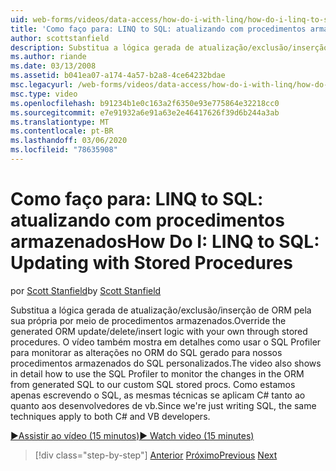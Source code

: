 ```yaml
---
uid: web-forms/videos/data-access/how-do-i-with-linq/how-do-i-linq-to-sql-updating-with-stored-procedures
title: 'Como faço para: LINQ to SQL: atualizando com procedimentos armazenados | Microsoft Docs'
author: scottstanfield
description: Substitua a lógica gerada de atualização/exclusão/inserção de ORM pela sua própria por meio de procedimentos armazenados. O vídeo também mostra em detalhes como usar o SQL Profiler para...
ms.author: riande
ms.date: 03/13/2008
ms.assetid: b041ea07-a174-4a57-b2a8-4ce64232bdae
msc.legacyurl: /web-forms/videos/data-access/how-do-i-with-linq/how-do-i-linq-to-sql-updating-with-stored-procedures
msc.type: video
ms.openlocfilehash: b91234b1e0c163a2f6350e93e775864e32218cc0
ms.sourcegitcommit: e7e91932a6e91a63e2e46417626f39d6b244a3ab
ms.translationtype: MT
ms.contentlocale: pt-BR
ms.lasthandoff: 03/06/2020
ms.locfileid: "78635908"
---
```

# <a name="how-do-i-linq-to-sql-updating-with-stored-procedures"></a><span data-ttu-id="b0390-104">Como faço para: LINQ to SQL: atualizando com procedimentos armazenados</span><span class="sxs-lookup"><span data-stu-id="b0390-104">How Do I: LINQ to SQL: Updating with Stored Procedures</span></span>

<span data-ttu-id="b0390-105">por [Scott Stanfield](https://github.com/scottstanfield)</span><span class="sxs-lookup"><span data-stu-id="b0390-105">by [Scott Stanfield](https://github.com/scottstanfield)</span></span>

<span data-ttu-id="b0390-106">Substitua a lógica gerada de atualização/exclusão/inserção de ORM pela sua própria por meio de procedimentos armazenados.</span><span class="sxs-lookup"><span data-stu-id="b0390-106">Override the generated ORM update/delete/insert logic with your own through stored procedures.</span></span> <span data-ttu-id="b0390-107">O vídeo também mostra em detalhes como usar o SQL Profiler para monitorar as alterações no ORM do SQL gerado para nossos procedimentos armazenados do SQL personalizados.</span><span class="sxs-lookup"><span data-stu-id="b0390-107">The video also shows in detail how to use the SQL Profiler to monitor the changes in the ORM from generated SQL to our custom SQL stored procs.</span></span> <span data-ttu-id="b0390-108">Como estamos apenas escrevendo o SQL, as mesmas técnicas se aplicam C# tanto ao quanto aos desenvolvedores de vb.</span><span class="sxs-lookup"><span data-stu-id="b0390-108">Since we're just writing SQL, the same techniques apply to both C# and VB developers.</span></span>

[<span data-ttu-id="b0390-109">&#9654;Assistir ao vídeo (15 minutos)</span><span class="sxs-lookup"><span data-stu-id="b0390-109">&#9654; Watch video (15 minutes)</span></span>](https://channel9.msdn.com/Blogs/ASP-NET-Site-Videos/how-do-i-linq-to-sql-updating-with-stored-procedures)

> [!div class="step-by-step"]
> <span data-ttu-id="b0390-110">[Anterior](how-do-i-linq-to-sql-using-stored-procedures.md)
> [Próximo](how-do-i-linq-to-sql-executing-arbitrary-sql.md)</span><span class="sxs-lookup"><span data-stu-id="b0390-110">[Previous](how-do-i-linq-to-sql-using-stored-procedures.md)
[Next](how-do-i-linq-to-sql-executing-arbitrary-sql.md)</span></span>
